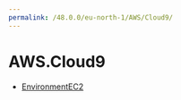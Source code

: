 ```yaml
---
permalink: /48.0.0/eu-north-1/AWS/Cloud9/
---
```


# AWS.Cloud9



* [EnvironmentEC2](EnvironmentEC2.md)